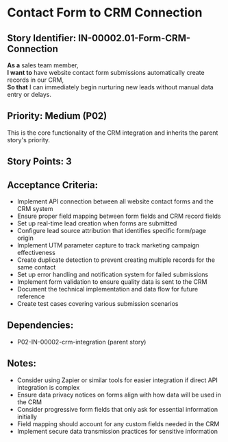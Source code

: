 # Contact Form to CRM Connection

## Story Identifier: IN-00002.01-Form-CRM-Connection

**As a** sales team member,  
**I want to** have website contact form submissions automatically create records in our CRM,  
**So that** I can immediately begin nurturing new leads without manual data entry or delays.

## Priority: Medium (P02)
This is the core functionality of the CRM integration and inherits the parent story's priority.

## Story Points: 3

## Acceptance Criteria:
- Implement API connection between all website contact forms and the CRM system
- Ensure proper field mapping between form fields and CRM record fields
- Set up real-time lead creation when forms are submitted
- Configure lead source attribution that identifies specific form/page origin
- Implement UTM parameter capture to track marketing campaign effectiveness
- Create duplicate detection to prevent creating multiple records for the same contact
- Set up error handling and notification system for failed submissions
- Implement form validation to ensure quality data is sent to the CRM
- Document the technical implementation and data flow for future reference
- Create test cases covering various submission scenarios

## Dependencies:
- P02-IN-00002-crm-integration (parent story)

## Notes:
- Consider using Zapier or similar tools for easier integration if direct API integration is complex
- Ensure data privacy notices on forms align with how data will be used in the CRM
- Consider progressive form fields that only ask for essential information initially
- Field mapping should account for any custom fields needed in the CRM
- Implement secure data transmission practices for sensitive information
